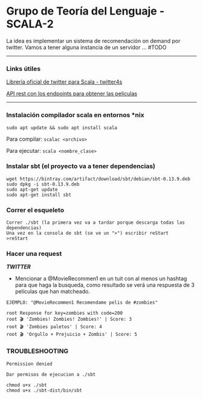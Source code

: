 # Grupo de Teoría del Lenguaje - SCALA-2

La idea es implementar un sistema de recomendación on demand por twitter. Vamos a tener alguna instancia de un servidor ... #TODO

---

### Links útiles

[Librería oficial de twitter para Scala - twitter4s](https://github.com/DanielaSfregola/twitter4s)

[API rest con los endpoints para obtener las peliculas](https://www.themoviedb.org/documentation/api)


---

### Instalación compilador scala en entornos *nix

```sudo apt update && sudo apt install scala```

Para compilar: `scalac <archivo>`

Para ejecutar: `scala <nombre_clase>`

### Instalar sbt (el proyecto va a tener dependencias)

```
wget https://bintray.com/artifact/download/sbt/debian/sbt-0.13.9.deb
sudo dpkg -i sbt-0.13.9.deb
sudo apt-get update
sudo apt-get install sbt
```

### Correr el esqueleto

```
Correr ./sbt (la primera vez va a tardar porque descarga todas las dependencias)
Una vez en la consola de sbt (se ve un ">") escribir reStart
>reStart
```

### Hacer una request

***TWITTER***
- Mencionar a @MovieRecommen1 en un tuit con al menos un hashtag para que haga la busqueda, como resultado se verá una respuesta de 3 películas que han matcheado.

```
EJEMPLO: "@MovieRecommen1 Recomendame pelis de #zombies"
```

```
root Response for key=zombies with code=200
root 🎬 'Zombies! Zombies! Zombies!' | Score: 3
root 🎬 'Zombies paletos' | Score: 4
root 🎬 'Orgullo + Prejuicio + Zombis' | Score: 5
```

### TROUBLESHOOTING

```
Permission denied

Dar permisos de ejecucion a ./sbt

chmod u+x ./sbt
chmod u+x ./sbt-dist/bin/sbt
```

